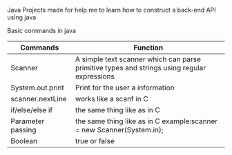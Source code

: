 Java Projects made for help me to learn how to construct a back-end API using java

Basic commands in java

| Commands | Function |
| -------- | -------- | 
| Scanner  | A simple text scanner which can parse primitive types and strings using regular expressions|
|System.out.print| Print for the user a information|
|scanner.nextLine| works like a scanf in C|
|if/else/else if| the same thing like as in C|
|Parameter passing| the same thing like as in C example:scanner = new Scanner(System.in);|
|Boolean| true or false

